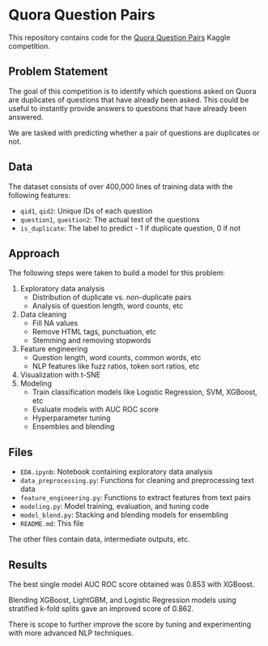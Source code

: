 # Quora Question Pairs

This repository contains code for the [Quora Question Pairs](https://www.kaggle.com/c/quora-question-pairs) Kaggle competition. 

## Problem Statement

The goal of this competition is to identify which questions asked on Quora are duplicates of questions that have already been asked. This could be useful to instantly provide answers to questions that have already been answered.

We are tasked with predicting whether a pair of questions are duplicates or not.

## Data

The dataset consists of over 400,000 lines of training data with the following features:

- `qid1`, `qid2`: Unique IDs of each question
- `question1`, `question2`: The actual text of the questions 
- `is_duplicate`: The label to predict - 1 if duplicate question, 0 if not

## Approach

The following steps were taken to build a model for this problem:

1. Exploratory data analysis
   - Distribution of duplicate vs. non-duplicate pairs
   - Analysis of question length, word counts, etc
2. Data cleaning
   - Fill NA values
   - Remove HTML tags, punctuation, etc
   - Stemming and removing stopwords 
3. Feature engineering
   - Question length, word counts, common words, etc
   - NLP features like fuzz ratios, token sort ratios, etc
4. Visualization with t-SNE
5. Modeling
   - Train classification models like Logistic Regression, SVM, XGBoost, etc
   - Evaluate models with AUC ROC score
   - Hyperparameter tuning
   - Ensembles and blending

## Files

- `EDA.ipynb`: Notebook containing exploratory data analysis
- `data_preprocessing.py`: Functions for cleaning and preprocessing text data
- `feature_engineering.py`: Functions to extract features from text pairs 
- `modeling.py`: Model training, evaluation, and tuning code
- `model_blend.py`: Stacking and blending models for ensembling
- `README.md`: This file

The other files contain data, intermediate outputs, etc.

## Results

The best single model AUC ROC score obtained was 0.853 with XGBoost. 

Blending XGBoost, LightGBM, and Logistic Regression models using stratified k-fold splits gave an improved score of 0.862.

There is scope to further improve the score by tuning and experimenting with more advanced NLP techniques.
